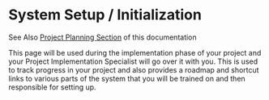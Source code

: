 # System Setup / Initialization

See Also [Project Planning Section](../../../project-planning/executive-summary.md) of this documentation

This page will be used during the implementation phase of your project and your Project Implementation Specialist will go over it with you. This is used to track progress in your project and also provides a roadmap and shortcut links to various parts of the system that you will be trained on and then responsible for setting up.
